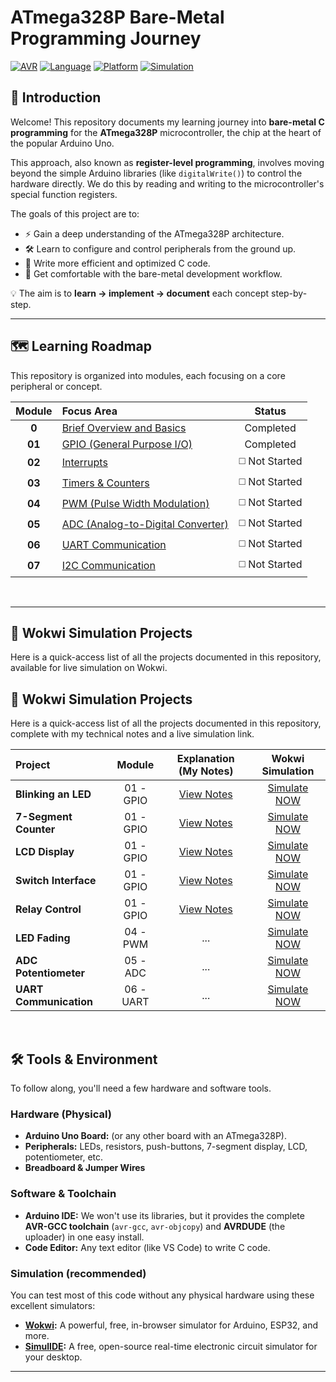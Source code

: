 # ATmega328P Bare-Metal Programming Journey
[![AVR](https://img.shields.io/badge/Microcontroller-ATmega328P-orange?style=for-the-badge&logo=microchip)](https://www.microchip.com/en-us/product/ATmega328P)
[![Language](https://img.shields.io/badge/Language-C-blue?style=for-the-badge&logo=c)](https://en.wikipedia.org/wiki/C_(programming_language))
[![Platform](https://img.shields.io/badge/Platform-Arduino%20Uno-cyan?style=for-the-badge&logo=arduino)](https://store.arduino.cc/products/arduino-uno-rev3)
[![Simulation](https://img.shields.io/badge/Simulation-Wokwi%20%7C%20SimulIDE-brightgreen?style=for-the-badge)](https://wokwi.com/)

## 🔰 Introduction

Welcome! This repository documents my learning journey into **bare-metal C programming** for the **ATmega328P** microcontroller, the chip at the heart of the popular Arduino Uno.

This approach, also known as **register-level programming**, involves moving beyond the simple Arduino libraries (like `digitalWrite()`) to control the hardware directly. We do this by reading and writing to the microcontroller's special function registers.

The goals of this project are to:
- ⚡ Gain a deep understanding of the ATmega328P architecture.
- 🛠️ Learn to configure and control peripherals from the ground up.
- 🚀 Write more efficient and optimized C code.
- 🐧 Get comfortable with the bare-metal development workflow.

💡 The aim is to **learn → implement → document** each concept step-by-step.

---
## 🗺️ Learning Roadmap

This repository is organized into modules, each focusing on a core peripheral or concept.

| Module | Focus Area | Status |
| :---: | :--- | :---: |
| **0**  | [Brief Overview and Basics](https://github.com/ShravanaHS/Register-Level-Programming-With-Arduino-UNO/blob/main/BASICS.md) | Completed |
| **01** | [GPIO (General Purpose I/O)](https://github.com/ShravanaHS/Register-Level-Programming-With-Arduino-UNO/blob/main/GPIO.md) | Completed |
| **02** | [Interrupts](https://github.com/ShravanaHS/Register-Level-Programming-With-Arduino-UNO/blob/main/INTERRUPTS.md) | ◻️ Not Started |
| **03** | [Timers & Counters](./03-Timers/) | ◻️ Not Started |
| **04** | [PWM (Pulse Width Modulation)](./04-PWM/) | ◻️ Not Started |
| **05** | [ADC (Analog-to-Digital Converter)](./05-ADC/) | ◻️ Not Started |
| **06** | [UART Communication](./06-UART/) | ◻️ Not Started |
| **07** | [I2C Communication](./07-I2C/) | ◻️ Not Started |
<br>

---

## 🚀 Wokwi Simulation Projects

Here is a quick-access list of all the projects documented in this repository, available for live simulation on Wokwi.

## 🚀 Wokwi Simulation Projects

Here is a quick-access list of all the projects documented in this repository, complete with my technical notes and a live simulation link.

| Project | Module | Explanation (My Notes) | Wokwi Simulation |
| :--- | :---: | :---: | :---: |
| **Blinking an LED** | 01 - GPIO | [View Notes](GPIO.md#-project-1-blinking-an-led) | [Simulate NOW](https://wokwi.com/projects/445351244852802561) |
| **7-Segment Counter** | 01 - GPIO | [View Notes](GPIO.md#-project-2-interfacing-a-7-segment-display) | [Simulate NOW](https://wokwi.com/projects/445432374040690689) |
| **LCD Display** | 01 - GPIO | [View Notes](GPIO.md#-project-3-interfacing-a-16x2-lcd-display) | [Simulate NOW](https://wokwi.com/projects/445443029364988929) |
| **Switch Interface** | 01 - GPIO | [View Notes](GPIO.md#-project-4-reading-a-push-button-switch-interface) | [Simulate NOW](https://wokwi.com/projects/445627076538241025) |
| **Relay Control** | 01 - GPIO | [View Notes](GPIO.md#-project-5-interfacing-a-relay-controlling-high-power-devices) | [Simulate NOW](https://wokwi.com/projects/445627485643387905) |
| **LED Fading** | 04 - PWM | ... | [Simulate NOW](...) |
| **ADC Potentiometer** | 05 - ADC | ... | [Simulate NOW](...) |
| **UART Communication** | 06 - UART | ... | [Simulate NOW](...) |

<br>

## 🛠️ Tools & Environment

To follow along, you'll need a few hardware and software tools.

### Hardware (Physical)
* **Arduino Uno Board:** (or any other board with an ATmega328P).
* **Peripherals:** LEDs, resistors, push-buttons, 7-segment display, LCD, potentiometer, etc.
* **Breadboard & Jumper Wires**

### Software & Toolchain
* **Arduino IDE:** We won't use its libraries, but it provides the complete **AVR-GCC toolchain** (`avr-gcc`, `avr-objcopy`) and **AVRDUDE** (the uploader) in one easy install.
* **Code Editor:** Any text editor (like VS Code) to write C code.

### Simulation (recommended)
You can test most of this code without any physical hardware using these excellent simulators:
* **[Wokwi](https://wokwi.com/):** A powerful, free, in-browser simulator for Arduino, ESP32, and more.
* **[SimulIDE](https://www.simulide.com/):** A free, open-source real-time electronic circuit simulator for your desktop.

---
